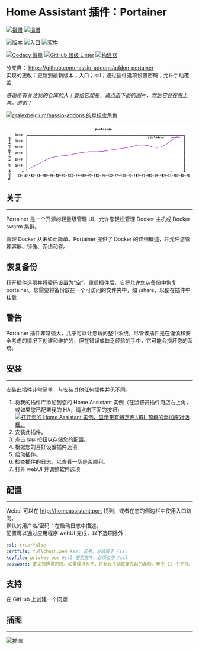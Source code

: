 # Home Assistant 插件：Portainer

[![捐赠][donation-badge]](https://www.buymeacoffee.com/alexbelgium)
[![捐赠][paypal-badge]](https://www.paypal.com/donate/?hosted_button_id=DZFULJZTP3UQA)

![版本](https://img.shields.io/badge/dynamic/json?label=Version&query=%24.version&url=https%3A%2F%2Fraw.githubusercontent.com%2Falexbelgium%2Fhassio-addons%2Fmaster%2Fportainer%2Fconfig.json)
![入口](https://img.shields.io/badge/dynamic/json?label=Ingress&query=%24.ingress&url=https%3A%2F%2Fraw.githubusercontent.com%2Falexbelgium%2Fhassio-addons%2Fmaster%2Fportainer%2Fconfig.json)
![架构](https://img.shields.io/badge/dynamic/json?color=success&label=Arch&query=%24.arch&url=https%3A%2F%2Fraw.githubusercontent.com%2Falexbelgium%2Fhassio-addons%2Fmaster%2Fportainer%2Fconfig.json)

[![Codacy 徽章](https://app.codacy.com/project/badge/Grade/9c6cf10bdbba45ecb202d7f579b5be0e)](https://www.codacy.com/gh/alexbelgium/hassio-addons/dashboard?utm_source=github.com&utm_medium=referral&utm_content=alexbelgium/hassio-addons&utm_campaign=Badge_Grade)
[![GitHub 超级 Linter](https://img.shields.io/github/actions/workflow/status/alexbelgium/hassio-addons/weekly-supelinter.yaml?label=Lint%20code%20base)](https://github.com/alexbelgium/hassio-addons/actions/workflows/weekly-supelinter.yaml)
[![构建器](https://img.shields.io/github/actions/workflow/status/alexbelgium/hassio-addons/onpush_builder.yaml?label=Builder)](https://github.com/alexbelgium/hassio-addons/actions/workflows/onpush_builder.yaml)

[donation-badge]: https://img.shields.io/badge/Buy%20me%20a%20coffee%20(no%20paypal)-%23d32f2f?logo=buy-me-a-coffee&style=flat&logoColor=white
[paypal-badge]: https://img.shields.io/badge/Buy%20me%20a%20coffee%20with%20Paypal-0070BA?logo=paypal&style=flat&logoColor=white

分支自： https://github.com/hassio-addons/addon-portainer  
实现的更改：更新到最新版本；入口；ssl；通过插件选项设置密码；允许手动覆盖

_感谢所有关注我的仓库的人！要给它加星，请点击下面的图片，然后它会在右上角。谢谢！_

[![@alexbelgium/hassio-addons 的星标库角色](https://raw.githubusercontent.com/alexbelgium/hassio-addons/master/.github/stars2.svg)](https://github.com/alexbelgium/hassio-addons/stargazers)

![下载演变](https://raw.githubusercontent.com/alexbelgium/hassio-addons/master/portainer/stats.png)

## 关于

---

Portainer 是一个开源的轻量级管理 UI，允许您轻松管理 Docker 主机或 Docker swarm 集群。

管理 Docker 从未如此简单。Portainer 提供了 Docker 的详细概述，并允许您管理容器、镜像、网络和卷。

## 恢复备份

打开插件选项并将密码设置为“空”。重启插件后，它将允许您从备份中恢复 portainer。您需要将备份放在一个可访问的文件夹中，如 /share，以便在插件中挂载

## 警告

Portainer 插件非常强大，几乎可以让您访问整个系统。尽管该插件是在谨慎和安全考虑的情况下创建和维护的，但在错误或缺乏经验的手中，它可能会损坏您的系统。

## 安装

---

安装此插件非常简单，与安装其他任何插件并无不同。

1. 将我的插件库添加到您的 Home Assistant 实例（在监督员插件商店右上角，或如果您已配置我的 HA，请点击下面的按钮）
   [![打开您的 Home Assistant 实例，显示带有特定库 URL 预填的添加库对话框。](https://my.home-assistant.io/badges/supervisor_add_addon_repository.svg)](https://my.home-assistant.io/redirect/supervisor_add_addon_repository/?repository_url=https%3A%2F%2Fgithub.com%2Falexbelgium%2Fhassio-addons)
2. 安装此插件。
3. 点击 `保存` 按钮以存储您的配置。
4. 根据您的喜好设置插件选项
5. 启动插件。
6. 检查插件的日志，以查看一切是否顺利。
7. 打开 webUI 并调整软件选项

## 配置

---

Webui 可以在 <http://homeassistant:port> 找到，或者在您的侧边栏中使用入口访问。  
默认的用户名/密码：在启动日志中描述。  
配置可以通过应用程序 webUI 完成，以下选项除外：

```yaml
ssl: true/false
certfile: fullchain.pem #ssl 证书，必须位于 /ssl
keyfile: privkey.pem #ssl 密钥文件，必须位于 /ssl
password: 定义管理员密码。如果保持为空，将允许手动恢复先前的备份。至少 12 个字符。
```

## 支持

在 GitHub 上创建一个问题

## 插图

---

![插图](https://github.com/hassio-addons/addon-portainer/raw/main/images/screenshot.png)